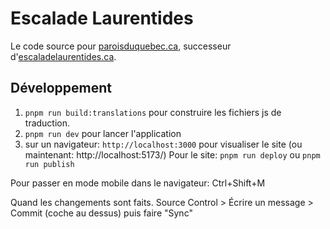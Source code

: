 # Escalade Laurentides

Le code source pour [paroisduquebec.ca](https://www.paroisduquebec.ca), successeur d'[escaladelaurentides.ca](https://www.escaladelaurentides.ca).

## Développement

1) `pnpm run build:translations` pour construire les fichiers js de traduction.
2) `pnpm run dev` pour lancer l'application
3) sur un navigateur: `http://localhost:3000` pour visualiser le site (ou maintenant: http://localhost:5173/)
Pour le site: `pnpm run deploy` ou `pnpm run publish`

Pour passer en mode mobile dans le navigateur: Ctrl+Shift+M

Quand les changements sont faits. 
Source Control > Écrire un message > Commit (coche au dessus)
puis faire "Sync"

